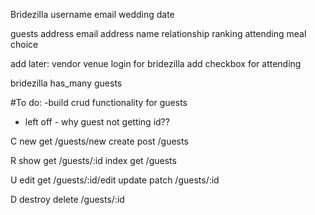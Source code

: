 Bridezilla
username
email
wedding date

guests
address
email address
name
relationship
ranking
attending
meal choice


add later:
vendor
venue
login for bridezilla 
add checkbox for attending


bridezilla has_many guests

#To do:
-build crud functionality for guests
- left off - why guest not getting id??

C
new   get /guests/new
create  post /guests

R
show  get /guests/:id
index  get /guests

U 
edit  get /guests/:id/edit
update  patch /guests/:id

D
destroy  delete /guests/:id